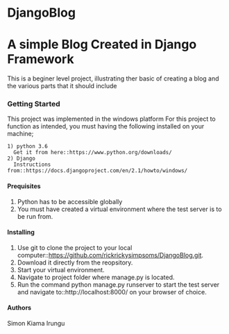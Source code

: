 # DjangoBlog
# A simple Blog Created in Django Framework
This is a beginer level project, illustrating ther basic of creating a blog and the various parts that it should include
### Getting Started
This project was implemented in the windows platform
For this project to function as intended, you must having the following installed on your machine;

    1) python 3.6
      Get it from here::https://www.python.org/downloads/
    2) Django 
      Instructions from::https://docs.djangoproject.com/en/2.1/howto/windows/
    
#### Prequisites

  1) Python has to be accessible globally 
  2) You must have created a virtual environment where the test server is to be run from.
  
#### Installing

1) Use git to clone the project to your local computer::https://github.com/rickrickysimpsoms/DjangoBlog.git.
2) Download it directly from the reopsitory.
3) Start your virtual environment.
4) Navigate to project folder where manage.py is located.
5) Run the command python manage.py runserver to start the test server and navigate to::http://localhost:8000/
    on your browser of choice.
    
#### Authors

Simon Kiama Irungu
